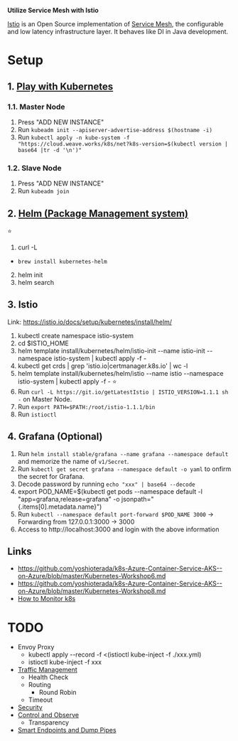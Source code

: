 **Utilize Service Mesh with Istio**

[Istio](https://istio.io/) is an Open Source implementation of [Service Mesh](https://www.nginx.com/blog/what-is-a-service-mesh/), the configurable and low latency infrastructure layer. It behaves like DI in Java development.



# Setup

## 1. [Play with Kubernetes](https://labs.play-with-k8s.com/)

### 1.1. Master Node
1. Press "ADD NEW INSTANCE"
2. Run `kubeadm init --apiserver-advertise-address $(hostname -i)`
3. Run `kubectl apply -n kube-system -f "https://cloud.weave.works/k8s/net?k8s-version=$(kubectl version | base64 |tr -d '\n')"`

### 1.2. Slave Node
1. Press "ADD NEW INSTANCE"
2. Run `kubeadm join`


## 2. [Helm (Package Management system)](https://github.com/helm/helm)
⭐️
1. curl -L
  - `brew install kubernetes-helm`
2. helm init
3. helm search


## 3. Istio
Link: https://istio.io/docs/setup/kubernetes/install/helm/
1. kubectl create namespace istio-system
2. cd $ISTIO_HOME
3. helm template install/kubernetes/helm/istio-init --name istio-init --namespace istio-system | kubectl apply -f -
4. kubectl get crds | grep 'istio.io\|certmanager.k8s.io' | wc -l
5. helm template install/kubernetes/helm/istio --name istio --namespace istio-system | kubectl apply -f -
⭐️
6. Run `curl -L https://git.io/getLatestIstio | ISTIO_VERSION=1.1.1 sh -` on Master Node.
7. Run `export PATH=$PATH:/root/istio-1.1.1/bin`
8. Run `istioctl`


## 4. Grafana (Optional)
1. Run `helm install stable/grafana --name grafana --namespace default` and memorize the name of `v1/Secret`.
2. Run `kubectl get secret grafana --namespace default -o yaml` to onfirm the secret for Grafana.
3. Decode password by running `echo "xxx" | base64 --decode`
4. export POD_NAME=$(kubectl get pods --namespace default -l "app=grafana,release=grafana" -o jsonpath="{.items[0].metadata.name}")
5. Run `kubectl --namespace default port-forward $POD_NAME 3000` -> Forwarding from 127.0.0.1:3000 -> 3000
6. Access to http://localhost:3000 and login with the above information


## Links
- https://github.com/yoshioterada/k8s-Azure-Container-Service-AKS--on-Azure/blob/master/Kubernetes-Workshop6.md
- https://github.com/yoshioterada/k8s-Azure-Container-Service-AKS--on-Azure/blob/master/Kubernetes-Workshop8.md
- [How to Monitor k8s](https://qiita.com/FY0323/items/72616d6e280ec7f2fdaf)



# TODO
- Envoy Proxy
  - kubectl apply --record -f <(istioctl kube-inject -f ./xxx.yml)
  - istioctl kube-inject -f xxx
- [Traffic Management](https://istio.io/docs/concepts/traffic-management/)
  - Health Check
  - Routing
    - Round Robin
  - Timeout
- [Security](https://istio.io/docs/concepts/security/)
- [Control and Observe](https://istio.io/docs/concepts/policies-and-telemetry/)
  - Transparency
- [Smart Endpoints and Dump Pipes](https://www.martinfowler.com/microservices/)
